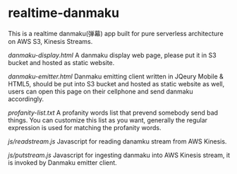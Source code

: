 # realtime-danmaku
This is a realtime danmaku(弹幕) app built for pure serverless architecture on AWS S3, Kinesis Streams.

*danmaku-display.html*      A danmaku display web page, please put it in S3 bucket and hosted as static website.

*danmaku-emitter.html*      Danmaku emitting client written in JQeury Mobile & HTML5, should be put into S3 bucket and hosted as static website as well, users can open this page on their cellphone and send danmaku accordingly.

*profanity-list.txt*      A profanity words list that prevend somebody send bad things. You can customize this list as you want, generally the regular expression is used for matching the profanity words.

*js/readstream.js*      Javascript for reading danamku stream from AWS Kinesis.

*js/putstream.js*     Javascript for ingesting danmaku into AWS Kinesis stream, it is invoked by Danmaku emitter client.
